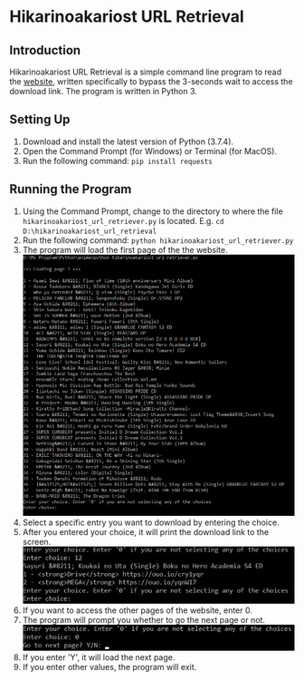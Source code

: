 # Hikarinoakariost URL Retrieval

## Introduction
Hikarinoakariost URL Retrieval is a simple command line program to read the [website](https://hikarinoakariost.info/), written specifically to bypass the 3-seconds wait to access the download link. The program is written in Python 3.

## Setting Up
1. Download and install the latest version of Python (3.7.4).
2. Open the Command Prompt (for Windows) or Terminal (for MacOS).
3. Run the following command: `pip install requests`

## Running the Program
1. Using the Command Prompt, change to the directory to where the file `hikarinoakariost_url_retriever.py` is located. E.g. `cd D:\hikarinoakariost_url_retrieval`
2. Run the following command: `python hikarinoakariost_url_retriever.py`
3. The program will load the first page of the the website.
![image001.png](/images/img001.png)
4. Select a specific entry you want to download by entering the choice.
5. After you entered your choice, it will print the download link to the screen.
![image002.png](/images/img002.png)
6. If you want to access the other pages of the website, enter 0.
7. The program will prompt you whether to go the next page or not.
![image003.png](/images/img003.png)
8. If you enter 'Y', it will load the next page.
9. If you enter other values, the program will exit.
